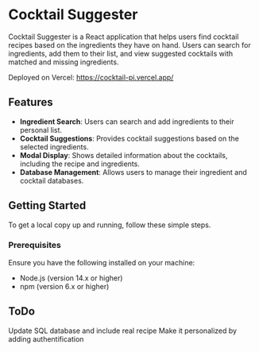 # Cocktail Suggester

Cocktail Suggester is a React application that helps users find cocktail recipes based on the ingredients they have on hand. Users can search for ingredients, add them to their list, and view suggested cocktails with matched and missing ingredients.

Deployed on Vercel: https://cocktail-pi.vercel.app/

## Features

- **Ingredient Search**: Users can search and add ingredients to their personal list.
- **Cocktail Suggestions**: Provides cocktail suggestions based on the selected ingredients.
- **Modal Display**: Shows detailed information about the cocktails, including the recipe and ingredients.
- **Database Management**: Allows users to manage their ingredient and cocktail databases.

## Getting Started

To get a local copy up and running, follow these simple steps.

### Prerequisites

Ensure you have the following installed on your machine:

- Node.js (version 14.x or higher)
- npm (version 6.x or higher)


## ToDo

Update SQL database and include real recipe
Make it personalized by adding authentification
